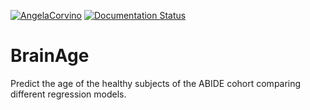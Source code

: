 
[![AngelaCorvino](https://circleci.com/gh/AngelaCorvino/BrainAge.svg?style=shield)](https://app.circleci.com/pipelines/github/AngelaCorvino/BrainAge?branch=main&filter=all)
[![Documentation Status](https://readthedocs.org/projects/BrainAge/badge/?version=latest)](https://splrand.readthedocs.io/en/latest/?badge=latest)

# BrainAge
Predict the age of the healthy subjects of the ABIDE cohort comparing different regression models.
